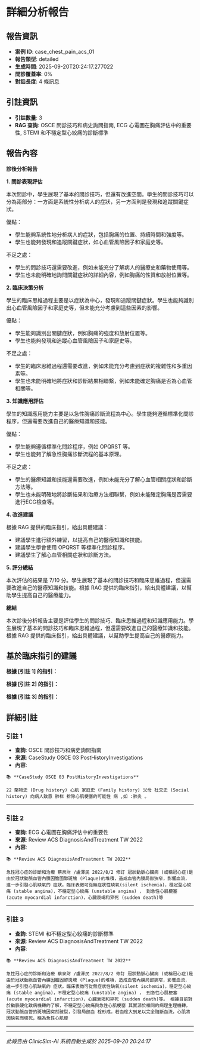# 詳細分析報告

## 報告資訊
- **案例 ID**: case_chest_pain_acs_01
- **報告類型**: detailed
- **生成時間**: 2025-09-20T20:24:17.277022
- **問診覆蓋率**: 0%
- **對話長度**: 4 條訊息


## 引註資訊
- **引註數量**: 3
- **RAG 查詢**: OSCE 問診技巧和病史詢問指南, ECG 心電圖在胸痛評估中的重要性, STEMI 和不穩定型心絞痛的診斷標準


## 報告內容

**診後分析報告**

**1. 問診表現評估**

本次問診中，學生展現了基本的問診技巧，但還有改進空間。學生的問診技巧可以分為兩部分：一方面是系統性分析病人的症狀，另一方面則是發現和追蹤關鍵症狀。

優點：

* 學生能夠系統性地分析病人的症狀，包括胸痛的位置、持續時間和強度等。
* 學生也能夠發現和追蹤關鍵症狀，如心血管風險因子和家庭史等。

不足之處：

* 學生的問診技巧還需要改進，例如未能充分了解病人的醫療史和藥物使用等。
* 學生也未能明確地詢問關鍵症狀的詳細內容，例如胸痛的性質和放射位置等。

**2. 臨床決策分析**

學生的臨床思維過程主要是以症狀為中心，發現和追蹤關鍵症狀。學生也能夠識別出心血管風險因子和家庭史等，但未能充分考慮到這些因素的影響。

優點：

* 學生能夠識別出關鍵症狀，例如胸痛的強度和放射位置等。
* 學生也能夠發現和追蹤心血管風險因子和家庭史等。

不足之處：

* 學生的臨床思維過程還需要改進，例如未能充分考慮到症狀的複雜性和多重因素等。
* 學生也未能明確地將症狀和診斷結果相聯繫，例如未能確定胸痛是否為心血管相關等。

**3. 知識應用評估**

學生的知識應用能力主要是以急性胸痛診斷流程為中心。學生能夠遵循標準化問診程序，但還需要改進自己的醫療知識和技能。

優點：

* 學生能夠遵循標準化問診程序，例如 OPQRST 等。
* 學生也能夠了解急性胸痛診斷流程的基本原理。

不足之處：

* 學生的醫療知識和技能還需要改進，例如未能充分了解心血管相關症狀和診斷方法等。
* 學生也未能明確地將診斷結果和治療方法相聯繫，例如未能確定胸痛是否需要進行ECG檢查等。

**4. 改進建議**

根據 RAG 提供的臨床指引，給出具體建議：

* 建議學生進行額外練習，以提高自己的醫療知識和技能。
* 建議學生學會使用 OPQRST 等標準化問診程序。
* 建議學生了解心血管相關症狀和診斷方法。

**5. 評分總結**

本次評估的結果是 7/10 分。學生展現了基本的問診技巧和臨床思維過程，但還需要改進自己的醫療知識和技能。根據 RAG 提供的臨床指引，給出具體建議，以幫助學生提高自己的醫療能力。

**總結**

本次診後分析報告主要是評估學生的問診技巧、臨床思維過程和知識應用能力。學生展現了基本的問診技巧和臨床思維過程，但還需要改進自己的醫療知識和技能。根據 RAG 提供的臨床指引，給出具體建議，以幫助學生提高自己的醫療能力。

## 基於臨床指引的建議

**根據 [引註 1] 的指引：**

**根據 [引註 2] 的指引：**

**根據 [引註 3] 的指引：**




## 詳細引註

### 引註 1
- **查詢**: OSCE 問診技巧和病史詢問指南
- **來源**: CaseStudy OSCE 03 PostHistoryInvestigations
- **內容**: 
```
📚 **CaseStudy OSCE 03 PostHistoryInvestigations**

22 檠物史 (Drug history) 心肌 家庭史 (Family history) 父母 杜交史 (Social history) 向病人致意 肺栏 排除心肌梗塞的可能性 病 ,如 :肺炎 。
```

---
### 引註 2
- **查詢**: ECG 心電圖在胸痛評估中的重要性
- **來源**: Review ACS DiagnosisAndTreatment TW 2022
- **內容**: 
```
📚 **Review ACS DiagnosisAndTreatment TW 2022**

急性冠心症的診斷和治療 蔡泉財 /盧澤民 2022/8/2 修訂 冠狀動脈心臟病 (或稱冠心症)是由於冠狀動脈血管內膜因膽固醇斑塊 (Plaque)的堆積，造成血管內膜局部狹窄，影響血流，進一步引發心肌缺氧的 症狀。臨床表徵可從無症狀性缺氧(silent ischemia)，穩定型心絞痛 (stable angina)，不穩定型心絞痛 (unstable angina) ， 到急性心肌梗塞 (acute myocardial infarction)，心臟衰竭和猝死 (sudden death)等
```

---
### 引註 3
- **查詢**: STEMI 和不穩定型心絞痛的診斷標準
- **來源**: Review ACS DiagnosisAndTreatment TW 2022
- **內容**: 
```
📚 **Review ACS DiagnosisAndTreatment TW 2022**

急性冠心症的診斷和治療 蔡泉財 /盧澤民 2022/8/2 修訂 冠狀動脈心臟病 (或稱冠心症)是由於冠狀動脈血管內膜因膽固醇斑塊 (Plaque)的堆積，造成血管內膜局部狹窄，影響血流，進一步引發心肌缺氧的 症狀。臨床表徵可從無症狀性缺氧(silent ischemia)，穩定型心絞痛 (stable angina)，不穩定型心絞痛 (unstable angina) ， 到急性心肌梗塞 (acute myocardial infarction)，心臟衰竭和猝死 (sudden death)等。 根據目前對於動脈硬化致病機轉的了解，不穩定型心絞痛與急性心肌梗塞 其實源於相同的病理生理機轉。冠狀動脈血管的斑塊因突然破裂，引發局部血 栓形成。若血栓大到足以完全阻斷血流，心肌將因缺氧而壞死，稱為急性心肌梗
```

---


---
*此報告由 ClinicSim-AI 系統自動生成於 2025-09-20 20:24:17*
